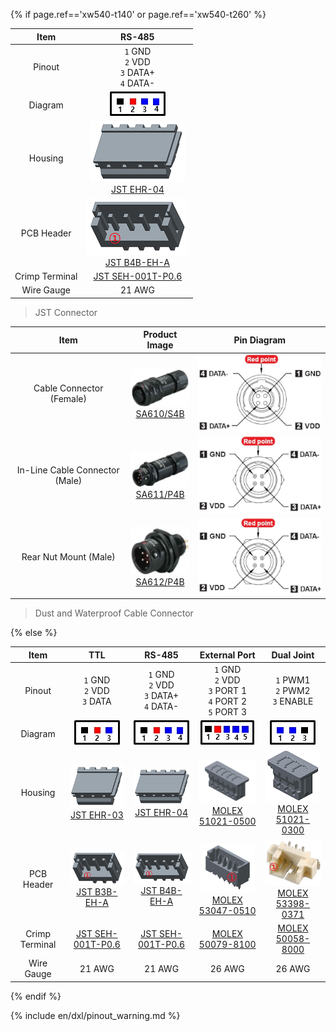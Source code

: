 

{% if page.ref=='xw540-t140' or page.ref=='xw540-t260' %}

|      Item      |                            RS-485                            | 
|:--------------:|:------------------------------------------------------------:|
|     Pinout     |         `1` GND<br>`2` VDD<br>`3` DATA+<br>`4` DATA-         | 
|    Diagram     |        ![](/assets/images/dxl/jst_b4beha_diagram.png)        | 
|    Housing     |   ![](/assets/images/dxl/JST_EHR-4.png)<br />[JST EHR-04]    | 
|   PCB Header   | ![](/assets/images/dxl/JST_B4B-EH-A.png)<br />[JST B4B-EH-A] | 
| Crimp Terminal |                     [JST SEH-001T-P0.6]                      | 
|   Wire Gauge    |                            21 AWG                           | 

> JST Connector

|              Item              |                                         Product Image                                         |                         Pin Diagram                          |
|:------------------------------:|:---------------------------------------------------------------------------------------------:|:------------------------------------------------------------:|
|    Cable Connector (Female)    |    ![](/assets/images/dxl/x/xw/xw_cable_connector_female_sa610_s4b.png) <br /> [SA610/S4B]    | ![](/assets/images/dxl/x/xw/xw540_cableconnector_female.png) |
| In-Line Cable Connector (Male) | ![](/assets/images/dxl/x/xw/xw_in_line_cable_connector_male_sa611_p4b.png) <br /> [SA611/P4B] |  ![](/assets/images/dxl/x/xw/xw540_cableconnector_male.png)  |
|     Rear Nut Mount (Male)      |     ![](/assets/images/dxl/x/xw/xw_rear_nut_mount_male_sa612_p4b.png) <br /> [SA612/P4B]      |  ![](/assets/images/dxl/x/xw/xw540_cableconnector_male.png)  |

> Dust and Waterproof Cable Connector

{% else %}

|      Item      |                             TTL                              |                            RS-485                            |                            External Port                            |                             Dual Joint                              |
|:--------------:|:------------------------------------------------------------:|:------------------------------------------------------------:|:-------------------------------------------------------------------:|:-------------------------------------------------------------------:|
|     Pinout     |                `1` GND<br>`2` VDD<br>`3` DATA                |         `1` GND<br>`2` VDD<br>`3` DATA+<br>`4` DATA-         |    `1` GND<br>`2` VDD<br>`3` PORT 1<br>`4` PORT 2<br>`5` PORT 3     |                 `1` PWM1<br>`2` PWM2<br>`3` ENABLE                  |
|    Diagram     |        ![](/assets/images/dxl/jst_b3beha_diagram.png)        |        ![](/assets/images/dxl/jst_b4beha_diagram.png)        |          ![](/assets/images/dxl/molex_5304705_diagram.png)          |         ![](/assets/images/dxl/molex_588988000_diagram.png)         |
|    Housing     |   ![](/assets/images/dxl/JST_EHR-3.png)<br />[JST EHR-03]    |   ![](/assets/images/dxl/JST_EHR-4.png)<br />[JST EHR-04]    | ![](/assets/images/dxl/molex_510210500.png)<br />[MOLEX 51021-0500] | ![](/assets/images/dxl/molex_510210300.png)<br />[MOLEX 51021-0300] |
|   PCB Header   | ![](/assets/images/dxl/JST_B3B_EH-A.png)<br />[JST B3B-EH-A] | ![](/assets/images/dxl/JST_B4B-EH-A.png)<br />[JST B4B-EH-A] | ![](/assets/images/dxl/molex_530470510.png)<br />[MOLEX 53047-0510] | ![](/assets/images/dxl/molex_533980371.png)<br />[MOLEX 53398-0371] |
| Crimp Terminal |                     [JST SEH-001T-P0.6]                      |                     [JST SEH-001T-P0.6]                      |                         [MOLEX 50079-8100]                          |                         [MOLEX 50058-8000]                          |
|   Wire Gauge   |                            21 AWG                            |                            21 AWG                            |                               26 AWG                                |                               26 AWG                                |
{% endif %}

{% include en/dxl/pinout_warning.md %}


[SA610/S4B]: https://weipu.ru/goods/sa610-s4b/
[SA612/P4B]: https://weipu.ru/goods/sa612-p4b/
[SA611/P4B]: https://weipu.ru/goods/sa611-p4b/
[JST EHR-03]: http://www.jst-mfg.com/product/pdf/eng/eEH.pdf
[JST EHR-04]: http://www.jst-mfg.com/product/pdf/eng/eEH.pdf
[JST B3B-EH-A]: http://www.jst-mfg.com/product/pdf/eng/eEH.pdf
[JST B4B-EH-A]: http://www.jst-mfg.com/product/pdf/eng/eEH.pdf
[JST SEH-001T-P0.6]: http://www.jst-mfg.com/product/pdf/eng/eEH.pdf
[MOLEX 51021-0500]: http://www.molex.com/molex/products/datasheet.jsp?part=active/0510210500_CRIMP_HOUSINGS.xml
[MOLEX 53047-0510]: http://www.molex.com/molex/products/datasheet.jsp?part=active/0530470510_PCB_HEADERS.xml
[MOLEX 50079-8100]: http://www.molex.com/molex/products/datasheet.jsp?part=active/0500798100_CRIMP_TERMINALS.xml
[MOLEX 53398-0371]: https://uk.farnell.com/molex/53398-0371/header-smt-vertical-1-25mm-3way/dp/1125353
[MOLEX 51021-0300]: https://www.molex.com/molex/products/datasheet.jsp?part=active/0510210300_CRIMP_HOUSINGS.xml
[MOLEX 50058-8000]: https://www.molex.com/molex/products/datasheet.jsp?part=active/0500588000_CRIMP_TERMINALS.xml
